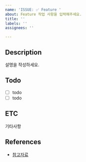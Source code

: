 ```yaml
---
name: 'ISSUE: ✅ Feature '
about: Feature 작업 사항을 입력해주세요.
title: ''
labels: ''
assignees: ''

---
```


## Description
설명을 작성하세요.

## Todo
- [ ] todo
- [ ] todo

## ETC
기타사항

## References
- [참고자료](링크)
